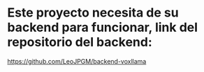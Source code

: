 # Este proyecto necesita de su backend para funcionar, link del repositorio del backend:

https://github.com/LeoJPGM/backend-voxllama
